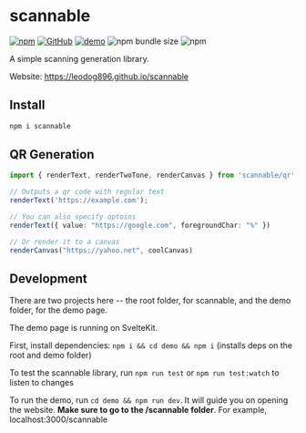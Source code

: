 # scannable
[![npm](https://img.shields.io/npm/v/scannable)](https://npmjs.com/package/scannable)
[![GitHub](https://img.shields.io/badge/license-GPL%203.0--or--later-green)](https://github.com/LeoDog896/scannable/blob/master/LICENSE)
[![demo](https://img.shields.io/badge/demo-live-brightgreen)](https://leodog896.github.io/scannable/qr)
![npm bundle size](https://img.shields.io/bundlephobia/minzip/scannable)
![npm](https://img.shields.io/npm/dt/scannable)


A simple scanning generation library.

Website: https://leodog896.github.io/scannable

## Install
```bash
npm i scannable
```

## QR Generation

```ts
import { renderText, renderTwoTone, renderCanvas } from 'scannable/qr';

// Outputs a qr code with regular text
renderText('https://example.com');

// You can also specify optoins
renderText({ value: "https://google.com", foregroundChar: "%" })

// Or render it to a canvas
renderCanvas("https://yahoo.net", coolCanvas)
```

## Development

There are two projects here -- the root folder, for scannable, and the demo folder, for the demo page.

The demo page is running on SvelteKit.

First, install dependencies: `npm i && cd demo && npm i` (installs deps on the root and demo folder)

To test the scannable library, run `npm run test` or `npm run test:watch` to listen to changes

To run the demo, run `cd demo && npm run dev`. It will guide you on opening the website. **Make sure to go to the /scannable folder**.
For example, localhost:3000/scannable
